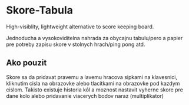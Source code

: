 # Skore-Tabula

High-visiblity, lightweight alternative to score keeping board.

Jednoducha a vysokoviditelna nahrada za obycajnu tabulu/pero a papier pre potreby zapisu skore v stolnych hrach/ping pong atd.

## Ako pouzit 

Skore sa da pridavat pravemu a lavemu hracova sipkami na klavesnici, kliknutim cisla na obrazovke alebo tlacitkami na obrazovke pod kazdym cislom. 
Takisto existuje historia kôl a moznost nastavit vyherne skore pre dane kolo alebo pridavanie viacerych bodov naraz (multiplikator)
